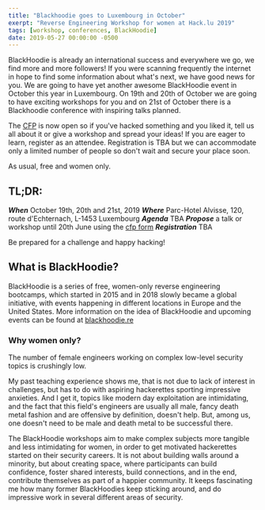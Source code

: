 ```yaml
---
title: "Blackhoodie goes to Luxembourg in October"
exerpt: "Reverse Engineering Workshop for women at Hack.lu 2019"
tags: [workshop, conferences, BlackHoodie]
date: 2019-05-27 00:00:00 -0500
---
```


BlackHoodie is already an international success and everywhere we go, we find more and more followers! If you were scanning frequently the internet in hope to find some information about what's next, we have good news for you. We are going to have yet another awesome BlackHoodie event in October this year in Luxembourg. On 19th and 20th of October we are going to have exciting workshops for you and on 21st of October there is a Blackhoodie conference with inspiring talks planned.

The [CFP](https://docs.google.com/forms/d/1LK9gOILWyyM3CbLenII943kTF405HyIlhzO_DY-0hP8) is now open so if you've hacked something and you liked it, tell us all about it or give a workshop and spread your ideas! If you are eager to learn, register as an attendee. Registration is TBA but we can accommodate only a limited number of people so don't wait and secure your place soon.

As usual, free and women only.

## TL;DR:
***When*** October 19th, 20th and 21st, 2019
***Where*** Parc-Hotel Alvisse, 120, route d'Echternach, L-1453 Luxembourg
***Agenda*** TBA
***Propose*** a talk or workshop until 20th June using the [cfp form](https://docs.google.com/forms/d/1LK9gOILWyyM3CbLenII943kTF405HyIlhzO_DY-0hP8)
***Registration*** TBA

Be prepared for a challenge and happy hacking!

## What is BlackHoodie?
BlackHoodie is a series of free, women-only reverse engineering bootcamps, which started in 2015 and in 2018 slowly became a global initiative, with events happening in different locations in Europe and the United States. More information on the idea of BlackHoodie and upcoming events can be found at [blackhoodie.re](https://blackhoodie.re)

### Why women only?

The number of female engineers working on complex low-level security topics is crushingly low.

My past teaching experience shows me, that is not due to lack of interest in challenges, but has to do with aspiring hackerettes sporting impressive anxieties. And I get it, topics like modern day exploitation are intimidating, and the fact that this field's engineers are usually all male, fancy death metal fashion and are offensive by definition, doesn't help. But, among us, one doesn't need to be male and death metal to be successful there.

The BlackHoodie workshops aim to make complex subjects more tangible and less intimidating for women, in order to get motivated hackerettes started on their security careers. It is not about building walls around a minority, but about creating space, where participants can build confidence, foster shared interests, build connections, and in the end, contribute themselves as part of a happier community. It keeps fascinating me how many former BlackHoodies keep sticking around, and do impressive work in several different areas of security.
